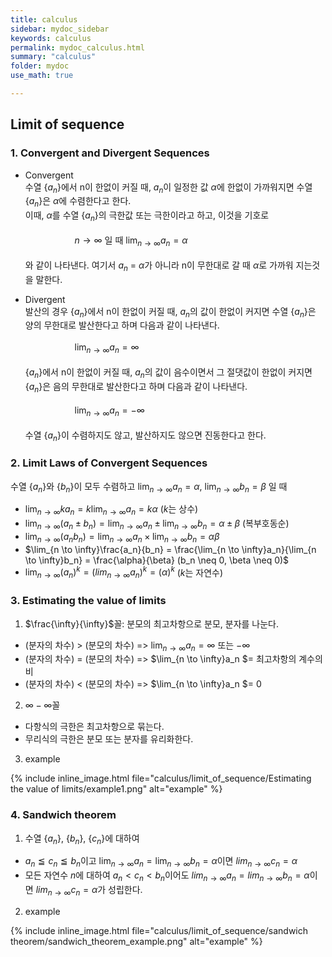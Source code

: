 ```yaml
---
title: calculus
sidebar: mydoc_sidebar
keywords: calculus
permalink: mydoc_calculus.html
summary: "calculus"
folder: mydoc
use_math: true

---
```


## Limit of sequence

### 1. Convergent and Divergent Sequences

* Convergent <br>
수열 {$a_n$}에서 n이 한없이 커질 때, $a_n$이 일정한 값 $\alpha$에 한없이 가까워지면 수열 {$a_n$}은 $\alpha$에 수렴한다고 한다. <br>이때, $\alpha$를 수열 {$a_n$}의 극한값 또는 극한이라고 하고, 이것을 기호로
<br><br>
&nbsp;&nbsp;&nbsp;&nbsp;&nbsp;&nbsp;&nbsp;&nbsp;&nbsp;&nbsp;&nbsp;&nbsp;&nbsp;&nbsp;&nbsp;&nbsp;&nbsp;&nbsp;&nbsp;&nbsp;${n \to \infty}$ 일 때 $\lim_{n \to \infty}a_n = \alpha$
<br><br>
와 같이 나타낸다. 여기서 $a_n$ = $\alpha$가 아니라 n이 무한대로 갈 때 $\alpha$로 가까워 지는것을 말한다.

* Divergent <br>
발산의 경우 {$a_n$}에서 n이 한없이 커질 때, $a_n$의 값이 한없이 커지면 수열 {$a_n$}은 양의 무한대로 발산한다고 하며 다음과 같이 나타낸다.
<br><br>
&nbsp;&nbsp;&nbsp;&nbsp;&nbsp;&nbsp;&nbsp;&nbsp;&nbsp;&nbsp;&nbsp;&nbsp;&nbsp;&nbsp;&nbsp;&nbsp;&nbsp;&nbsp;&nbsp;&nbsp;$\lim_{n \to \infty}a_n = \infty$
<br><br>
{$a_n$}에서 n이 한없이 커질 때, $a_n$의 값이 음수이면서 그 절댓값이 한없이 커지면 {$a_n$}은 음의 무한대로 발산한다고 하며 다음과 같이 나타낸다.
<br><br>
&nbsp;&nbsp;&nbsp;&nbsp;&nbsp;&nbsp;&nbsp;&nbsp;&nbsp;&nbsp;&nbsp;&nbsp;&nbsp;&nbsp;&nbsp;&nbsp;&nbsp;&nbsp;&nbsp;&nbsp;$\lim_{n \to \infty}a_n = -\infty$
<br><br>
수열 {$a_n$}이 수렴하지도 않고, 발산하지도 않으면 진동한다고 한다.

### 2. Limit Laws of Convergent Sequences

수열 {$a_n$}와 {$b_n$}이 모두 수렴하고 $\lim_{n \to \infty}a_n = \alpha$, $\lim_{n \to \infty}b_n = \beta$ 일 때 <br>
* $\lim_{n \to \infty}ka_n = k\lim_{n \to \infty}a_n = k\alpha$ ($k$는 상수)
* $\lim_{n \to \infty}(a_n \pm b_n) = \lim_{n \to \infty}a_n \pm \lim_{n \to \infty}b_n = \alpha \pm \beta$ (복부호동순)
* $\lim_{n \to \infty}(a_n b_n) = \lim_{n \to \infty}a_n \times \lim_{n \to \infty}b_n = \alpha\beta$
* $\lim_{n \to \infty}\frac{a_n}{b_n} = \frac{\lim_{n \to \infty}a_n}{\lim_{n \to \infty}b_n} = \frac{\alpha}{\beta} (b_n \neq 0, \beta \neq 0)$
* $\lim_{n \to \infty}(a_n)^k = (lim_{n \to \infty}a_n)^k = (\alpha)^k$ ($k$는 자연수)


### 3. Estimating the value of limits

1) $\frac{\infty}{\infty}$꼴: 분모의 최고차항으로 분모, 분자를 나눈다. <br>
* (분자의 차수) > (분모의 차수) => $\lim_{n \to \infty}a_n = \infty$ 또는 $-\infty$
* (분자의 차수) = (분모의 차수) => $\lim_{n \to \infty}a_n $= 최고차항의 계수의 비
* (분자의 차수) < (분모의 차수) => $\lim_{n \to \infty}a_n $= 0

2) $\infty - \infty$꼴
* 다항식의 극한은 최고차항으로 묶는다.
* 무리식의 극한은 분모 또는 분자를 유리화한다.

3) example

{% include inline_image.html file="calculus/limit_of_sequence/Estimating the value of limits/example1.png" alt="example" %}

### 4. Sandwich theorem

1) 수열 {$a_n$}, {$b_n$}, {$c_n$}에 대하여
* $a_n \leqq c_n \leqq b_n$이고 $\lim_{n \to \infty}a_n = \lim_{n \to \infty}b_n = \alpha$이면 $lim_{n \to \infty}c_n = \alpha$
* 모든 자연수 $n$에 대하여 $a_n < c_n < b_n$이어도 $lim_{n \to \infty}a_n = lim_{n \to \infty}b_n = \alpha$이면 $lim_{n \to \infty}c_n = \alpha$가 성립한다.

2) example

{% include inline_image.html file="calculus/limit_of_sequence/sandwich theorem/sandwich_theorem_example.png" alt="example" %}